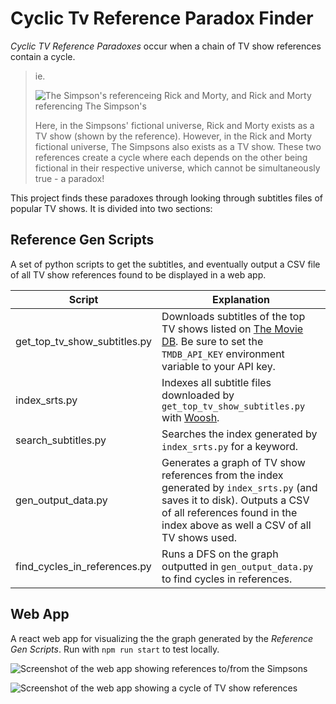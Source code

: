 # Cyclic Tv Reference Paradox Finder

_Cyclic TV Reference Paradoxes_ occur when a chain of TV show references contain a cycle.

> ie.
>
> ![The Simpson's referenceing Rick and Morty, and Rick and Morty referencing The Simpson's](https://user-images.githubusercontent.com/13925440/171424139-e3c2a23c-e3f1-4913-88b3-d83fcc6f9f63.png)
>
> Here, in the Simpsons' fictional universe, Rick and Morty exists as a TV show (shown by the reference). However, in the Rick and Morty fictional universe, The Simpsons also exists as a TV show. These two references create a cycle where each depends on the other being fictional in their respective universe, which cannot be simultaneously true - a paradox!

This project finds these paradoxes through looking through subtitles files of popular TV shows. It is divided into two sections:

## Reference Gen Scripts

A set of python scripts to get the subtitles, and eventually output a CSV file of all TV show references found to be displayed in a web app.

| Script                       | Explanation                                                                                                                                                                                              |
| ---------------------------- | -------------------------------------------------------------------------------------------------------------------------------------------------------------------------------------------------------- |
| get_top_tv_show_subtitles.py | Downloads subtitles of the top TV shows listed on [The Movie DB](https://www.themoviedb.org/). Be sure to set the `TMDB_API_KEY` environment variable to your API key.                                   |
| index_srts.py                | Indexes all subtitle files downloaded by `get_top_tv_show_subtitles.py` with [Woosh](https://github.com/mchaput/whoosh).                                                                                 |
| search_subtitles.py          | Searches the index generated by `index_srts.py` for a keyword.                                                                                                                                           |
| gen_output_data.py           | Generates a graph of TV show references from the index generated by `index_srts.py` (and saves it to disk). Outputs a CSV of all references found in the index above as well a CSV of all TV shows used. |
| find_cycles_in_references.py | Runs a DFS on the graph outputted in `gen_output_data.py` to find cycles in references.                                                                                                                  |

## Web App

A react web app for visualizing the the graph generated by the _Reference Gen Scripts_. Run with `npm run start` to test locally.

![Screenshot of the web app showing references to/from the Simpsons](https://user-images.githubusercontent.com/13925440/171429498-fb549072-f1e3-4e5d-9a5d-d53f71a0e670.png)

![Screenshot of the web app showing a cycle of TV show references](https://user-images.githubusercontent.com/13925440/171429268-32ead231-f55b-4cc8-b695-e7a59e67606a.png)
